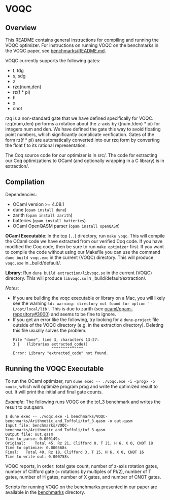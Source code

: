 # VOQC

## Overview

This README contains general instructions for compiling and running the VOQC optimizer. For instructions on running VOQC on the benchmarks in the VOQC paper, see [benchmarks/README.md](benchmarks/README.md).

VOQC currently supports the following gates:
* t, tdg
* s, sdg
* z
* rzq(num,den)
* rz(f * pi)
* h
* x
* cnot

rzq is a non-standard gate that we have defined specifically for VOQC. rzq(num,den) performs a rotation about the z-axis by ((num /den) * pi) for integers num and den. We have defined the gate this way to avoid floating point numbers, which significantly complicate verification. Gates of the form rz(f * pi) are automatically converted into our rzq form by converting the float f to its rational representation.

The Coq source code for our optimizer is in src/. The code for extracting our Coq optimizations to OCaml (and optionally wrapping in a C library) is in extraction/.

## Compilation

Dependencies:
  * OCaml version >= 4.08.1 
  * dune (`opam install dune`)
  * zarith (`opam install zarith`)
  * batteries (`opam install batteries`)
  * OCaml OpenQASM parser (`opam install openQASM`)

**OCaml Executable**: In the top (`..`) directory, run `make voqc`. This will compile the OCaml code we have extracted from our verified Coq code. If you have modified the Coq code, then be sure to run `make optimizer` first. If you want to compile the code without using our Makefile you can use the command `dune build voqc.exe` in the current (VOQC) directory. This will produce `voqc.exe` in _build/default/.

**Library**: Run `dune build extraction/libvoqc.so` in the current (VOQC) directory. This will produce `libvoqc.so` in _build/default/extraction/.

*Notes*: 
* If you are building the voqc executable or library on a Mac, you will likely see the warning `ld: warning: directory not found for option '-L/opt/local/lib'`. This is due to zarith (see [ocaml/opam-repository#3000](https://github.com/ocaml/opam-repository/issues/3000)) and seems to be fine to ignore.
* If you get an error like the following, try looking for a `dune-project` file outside of the VOQC directory (e.g. in the extraction directory). Deleting this file usually solves the problem.
  ```
  File "dune", line 3, characters 13-27:
  3 |   (libraries extracted_code))
                   ^^^^^^^^^^^^^^
  Error: Library "extracted_code" not found.
  ```

## Running the VOQC Executable

To run the OCaml optimizer, run `dune exec -- ./voqc.exe -i <prog> -o <out>`, which will optimize program prog and write the optimized result to out. It will print the initial and final gate counts.

*Example*: The following runs VOQC on the tof_3 benchmark and writes the result to out.qasm.
```
$ dune exec -- ./voqc.exe -i benchmarks/VOQC-benchmarks/Arithmetic_and_Toffoli/tof_3.qasm -o out.qasm 
Input file: benchmarks/VOQC-benchmarks/Arithmetic_and_Toffoli/tof_3.qasm
Output file: out.qasm
Time to parse: 0.000149s
Original:	 Total 45, Rz 21, Clifford 0, T 21, H 6, X 0, CNOT 18
Time to optimize: 0.000568s
Final:	 Total 40, Rz 18, Clifford 3, T 15, H 6, X 0, CNOT 16
Time to write out: 0.000758s
```
VOQC reports, in order: total gate count, number of z-axis rotation gates, number of Clifford gate (= rotations by multiples of PI/2), number of T gates, number of H gates, number of X gates, and number of CNOT gates.

Scripts for running VOQC on the benchmarks presented in our paper are available in the [benchmarks](benchmarks) directory.

